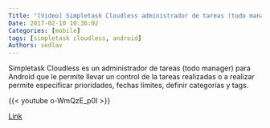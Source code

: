 ```yaml
---
Title: "[Video] Simpletask Cloudless administrador de tareas (todo manager) para Android"
Date: 2017-02-10 10:36:02
Categories: [mobile]
tags: [simpletask cloudless, android]
Authors: sedlav
---
```


Simpletask Cloudless es un administrador de tareas (todo manager) para Android que le permite llevar un control de la tareas realizadas o a realizar permite especificar prioridades, fechas límites, definir categorías y tags.

{{< youtube o-WmQzE_p0I >}}

[Link](https://www.youtube.com/watch?v=o-WmQzE_p0I)
